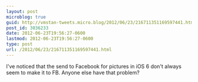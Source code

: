 ```yaml
---
layout: post
microblog: true
guid: http://vmstan-tweets.micro.blog/2012/06/23/216711351169597441.html
post_id: 3036233
date: 2012-06-23T19:56:27-0600
lastmod: 2012-06-23T19:56:27-0600
type: post
url: /2012/06/23/216711351169597441.html
---
```

I've noticed that the send to Facebook for pictures in iOS 6 don't always seem to make it to FB. Anyone else have that problem?
